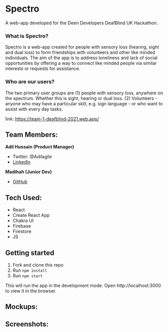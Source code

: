 # Spectro

A web-app developed for the Deen Developers DeafBlind UK Hackathon.

### What is Spectro?
Spectro is a web-app created for people with sensory loss (hearing, sight and dual loss) to form friendships with volunteers and other like minded individuals. The aim of the app is to address loneliness and lack of social opportunities by offering a way to connect like minded people via similar interests or requests for assistance. 

### Who are our users?
The two primary user groups are (1) people with sensory loss, anywhere on the spectrum. Whether this is sight, hearing or dual loss. (2) Volunteers - anyone who may have a particular skill, e.g. sign language - or who want to assist with every day tasks. 

link: https://team-1-deafblind-2021.web.app/

## Team Members:

**Adil Hussain (Product Manager)**
- Twitter: @Adilagile
- [LinkedIn](linkedin.com/in/adilh1/)

**Madihah (Junior Dev)**
- [GitHub](https://github.com/DoodleDeBug)

## Tech Used:

- React
- Create React App
- Chakra UI
- Firebase
- Firestore
- JS

## Getting started

1. Fork and clone this repo
2. Run `npm install`
3. Run `npm start`

This will run the app in the development mode. Open http://localhost:3000 to view it in the browser.

## Mockups:

## Screenshots:


